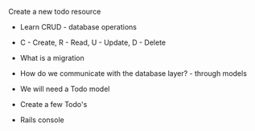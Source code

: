 Create a new todo resource

- Learn CRUD - database operations
- C - Create, R - Read, U - Update, D - Delete
- What is a migration

- How do we communicate with the database layer? - through models
- We will need a Todo model

- Create a few Todo's

- Rails console
